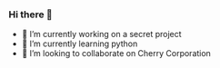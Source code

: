 ### Hi there 👋


- 🔭 I’m currently working on a secret project
- 🌱 I’m currently learning python
- 👯 I’m looking to collaborate on Cherry Corporation
